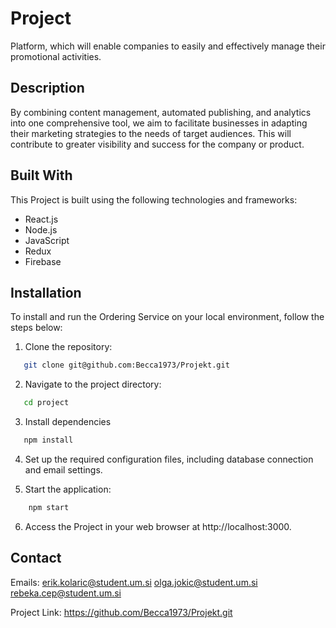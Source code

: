 # Project

Platform, which will enable companies to easily and effectively manage their promotional activities.

## Description

By combining content management, automated publishing, and analytics into one comprehensive tool, we aim to facilitate businesses in adapting their marketing strategies to the needs of target audiences. This will contribute to greater visibility and success for the company or product.

## Built With

This Project is built using the following technologies and frameworks:

- React.js
- Node.js
- JavaScript
- Redux
- Firebase


<!-- GETTING STARTED -->

## Installation

To install and run the Ordering Service on your local environment, follow the steps below:

1. Clone the repository:

```sh
   git clone git@github.com:Becca1973/Projekt.git
```

2. Navigate to the project directory:

```sh
   cd project
```

3. Install dependencies

```sh
   npm install
```

4. Set up the required configuration files, including database connection and email settings.

5. Start the application:

```sh
    npm start
```

6. Access the Project in your web browser at http://localhost:3000.


<!-- CONTACT -->

## Contact

Emails: erik.kolaric@student.um.si olga.jokic@student.um.si rebeka.cep@student.um.si

Project Link: https://github.com/Becca1973/Projekt.git